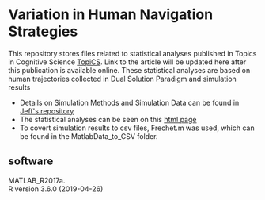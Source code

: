 # Variation in Human Navigation Strategies

This repository stores files related to statistical analyses published in Topics in Cognitive Science [TopiCS](https://onlinelibrary.wiley.com/journal/17568765). 
Link to the article will be updated here after this publication is available online. These statistical analyses are based on human trajectories collected in Dual Solution Paradigm and simulation results
  * Details on Simulation Methods and Simulation Data can be found in [Jeff's repository](https://github.com/jkrichma/PathPlanning)
  * The statistical analyses can be seen on this [html page](https://carolhechuanxiuyue.github.io/Variation-in-Human-Navigation-Strategies/)
  * To covert simulation results to csv files, Frechet.m was used, which can be found in the MatlabData_to_CSV folder.

## software
   MATLAB_R2017a.  
   R version 3.6.0 (2019-04-26)

